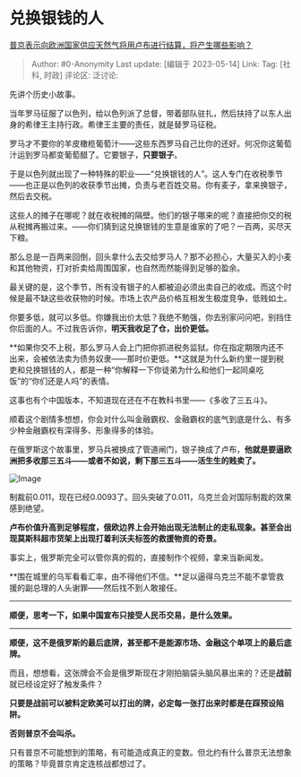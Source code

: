 # 兑换银钱的人
[普京表示向欧洲国家供应天然气将用卢布进行结算，将产生哪些影响？](https://www.zhihu.com/question/523693204/answer/2404712651)

> Author: #0-Anonymity
> Last update: [编辑于 2023-05-14]
> Link:
> Tag: [社科, 时政]
> 评论区:
> 泛讨论:

先讲个历史小故事。

当年罗马征服了以色列，给以色列派了总督，带着部队驻扎，然后扶持了以东人出身的希律王主持行政。希律王主要的责任，就是替罗马征税。

罗马才不要你的羊皮橄榄葡萄汁——这些东西罗马自己比你的还好。何况你这葡萄汁运到罗马都变葡萄醋了。它要银子，**只要银子**。

于是以色列就出现了一种特殊的职业——“兑换银钱的人”。这人专门在收税季节——也正是以色列的收获季节出摊，负责与老百姓交易。你有麦子，拿来换银子，然后去交税。

这些人的摊子在哪呢？就在收税摊的隔壁。他们的银子哪来的呢？直接把你交的税从税摊再搬过来。——你们猜到这兑换银钱的生意是谁家的了吧？一百两，买尽天下粮。

那么总是一百两来回倒，回头拿什么去交给罗马人？那不必担心，大量买入的小麦和其他物资，打对折卖给周围国家，也自然而然能得到足够的盈余。

最关键的是，这个季节，所有没有银子的人都被迫必须出卖自己的收成。而这个时候是最不缺这些收获物的时候。市场上农产品价格互相发生极度竞争，低贱如土。

你要多低，就可以多低。你嫌我出价太低？我绝不勉强，你去别家问问吧，别挡住你后面的人。不过我告诉你，**明天我收足了仓，出价更低。**

**如果你交不上税，那么罗马人会上门把你抓进税务监狱。你在指定期限内还不出来，会被依法卖为债务奴隶——那时价更低。**这就是为什么新约里一提到税吏和兑换银钱的人，都是一种“你解释一下你徒弟为什么和他们一起同桌吃饭”的“你们还是人吗”的表情。

这事也有个中国版本，不知道现在还在不在教科书里——《多收了三五斗》。

顺着这个剧情多想想，你会对什么叫金融霸权、金融霸权的底气到底是什么、有多少种金融霸权有深得多、形象得多的体验。

在俄罗斯这个故事里，罗马兵被换成了管道闸门，银子换成了卢布，**他就是要逼欧洲把多收那三五斗——或者不如说，剩下那三五斗——活生生的贱卖了。**

![Image](https://pic1.zhimg.com/50/v2-54c6ebc0d45014904137c5f887edcce2_720w.jpg?source=1940ef5c)

制裁前0.011，现在已经0.0093了。回头突破了0.011，乌克兰会对国际制裁的效果感到绝望。

**卢布价值升高到足够程度，俄欧边界上会开始出现无法制止的走私现象。甚至会出现莫斯科超市货架上出现打着利沃夫标签的救援物资的奇景。**

事实上，俄罗斯完全可以管你真的假的，直接制作个视频，拿来当新闻发。

**围在城里的乌军看看汇率，由不得他们不信。**足以逼得乌克兰不能不拿管救援的副总理的人头谢罪——然后找不到人敢接任。

--------------------

**顺便，思考一下，如果中国宣布只接受人民币交易，是什么效果。**

--------------------

**顺便，这不是俄罗斯的最后底牌，甚至都不是能源市场、金融这个单项上的最后底牌。**

而且，想想看，这张牌会不会是俄罗斯现在才刚拍脑袋头脑风暴出来的？还是**战前**就已经设定好了触发条件？

**只要是战前可以被料定欧美可以打出的牌，必定每一张打出来时都是在踩预设陷阱。**

**否则普京不会叫杀。**

只有普京不可能想到的策略，有可能造成真正的变数。但北约有什么普京无法想象的策略？毕竟普京肯定连核战都想过了。